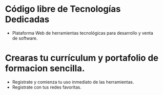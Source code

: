 # Código libre de Tecnologías Dedicadas
* Plataforma Web de herramientas tecnológicas para desarrollo y venta de software.

# Crearas tu currículum y portafolio de formacion sencilla.

* Registrate y comienza tu uso inmediato de las herramientas.
* Registrate con tus redes favoritas.
